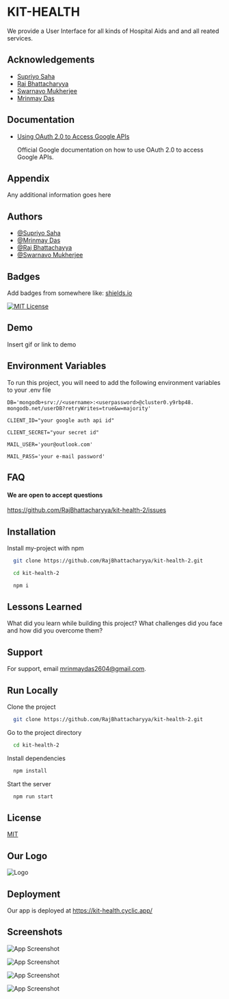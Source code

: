 
# KIT-HEALTH

We provide a User Interface for all kinds of Hospital Aids and and all reated services.


## Acknowledgements

 - [Supriyo Saha](https://github.com/Rio-awsm)
  - [Raj Bhattacharyya](https://github.com/RajBhattacharyya)
 - [Swarnavo Mukherjee](https://github.com/Swarnavo44)
 - [Mrinmay Das](https://github.com/DON2604)


## Documentation

* [Using OAuth 2.0 to Access Google APIs](https://developers.google.com/identity/protocols/oauth2/)

  Official Google documentation on how to use OAuth 2.0 to access Google APIs.


## Appendix

Any additional information goes here


## Authors

- [@Supriyo Saha](https://github.com/Rio-awsm)
- [@Mrinmay Das](https://github.com/DON2604)
- [@Raj Bhattachayya](https://github.com/RajBhattacharyya)
- [@Swarnavo Mukherjee](https://github.com/Swarnavo44)


## Badges

Add badges from somewhere like: [shields.io](https://shields.io/)

[![MIT License](https://img.shields.io/badge/License-MIT-green.svg)](https://github.com/RajBhattacharyya/kit-health-2/blob/master/license)



## Demo

Insert gif or link to demo


## Environment Variables

To run this project, you will need to add the following environment variables to your .env file

`DB='mongodb+srv://<username>:<userpassword>@cluster0.y9rbp48.` `mongodb.net/userDB?retryWrites=true&w=majority'`

`CLIENT_ID="your google auth api id"`

`CLIENT_SECRET="your secret id"`

`MAIL_USER='your@outlook.com'`

`MAIL_PASS='your e-mail password'`


## FAQ

#### We are open to accept questions 
https://github.com/RajBhattacharyya/kit-health-2/issues



## Installation

Install my-project with npm

```bash
  git clone https://github.com/RajBhattacharyya/kit-health-2.git

  cd kit-health-2

  npm i 
```
    
## Lessons Learned

What did you learn while building this project? What challenges did you face and how did you overcome them?


## Support

For support, email mrinmaydas2604@gmail.com.


## Run Locally

Clone the project

```bash
  git clone https://github.com/RajBhattacharyya/kit-health-2.git
```

Go to the project directory

```bash
  cd kit-health-2
```

Install dependencies

```bash
  npm install
```

Start the server

```bash
  npm run start
```


## License

[MIT](https://choosealicense.com/licenses/mit/)


## Our Logo
![Logo](https://i.pinimg.com/originals/2b/32/b5/2b32b59dbfc427812eef579985234524.gif)


## Deployment

Our app is deployed at
https://kit-health.cyclic.app/


## Screenshots

![App Screenshot](https://scontent.fccu3-1.fna.fbcdn.net/v/t39.30808-6/333567817_1612592059206097_6517475075411378765_n.jpg?_nc_cat=107&ccb=1-7&_nc_sid=730e14&_nc_ohc=F7-SxlkMiMUAX8gbPp3&tn=lpjGFX1F6RR3uMaq&_nc_ht=scontent.fccu3-1.fna&oh=00_AfAj-_sDcfYmUyMkBCoAFeoHcDISvbnjK3gzbjyCMXOUWA&oe=63FFCCF2)

![App Screenshot](https://scontent.fccu3-1.fna.fbcdn.net/v/t39.30808-6/333047079_2375467285936361_273689128708090265_n.jpg?_nc_cat=111&ccb=1-7&_nc_sid=730e14&_nc_ohc=c1wW6H-8KQ0AX9fmn7T&_nc_ht=scontent.fccu3-1.fna&oh=00_AfBv-4NOGAnuUjuDlAfk_BWanRnst6BSdmcem8YbZj4gEw&oe=6400CE21)

![App Screenshot](https://scontent.fccu3-1.fna.fbcdn.net/v/t39.30808-6/332924391_244734711372724_5087004035073387298_n.jpg?_nc_cat=103&ccb=1-7&_nc_sid=730e14&_nc_ohc=drnACae2ZvkAX_kyV9G&_nc_ht=scontent.fccu3-1.fna&oh=00_AfBtMw_R3aoH-HGJWqxSZ6T6w4jzARj0s6XoNrh-8oAEfw&oe=63FF8B84)

![App Screenshot](https://scontent.fccu3-1.fna.fbcdn.net/v/t39.30808-6/333513908_919550009223741_7050287300326036375_n.jpg?_nc_cat=104&ccb=1-7&_nc_sid=730e14&_nc_ohc=yr3ZozXRaAIAX9VwdUK&tn=lpjGFX1F6RR3uMaq&_nc_ht=scontent.fccu3-1.fna&oh=00_AfC2wJeAMhRUsc69Gw5F_S5xGCj1BOsLC1HqXTaLHpxmuQ&oe=640102E8)



